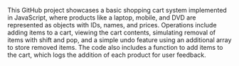 
This GitHub project showcases a basic shopping cart system implemented in JavaScript, where products like a laptop, mobile, and DVD are represented as objects with IDs, names, and prices. Operations include adding items to a cart, viewing the cart contents, simulating removal of items with shift and pop, and a simple undo feature using an additional array to store removed items. The code also includes a function to add items to the cart, which logs the addition of each product for user feedback.
